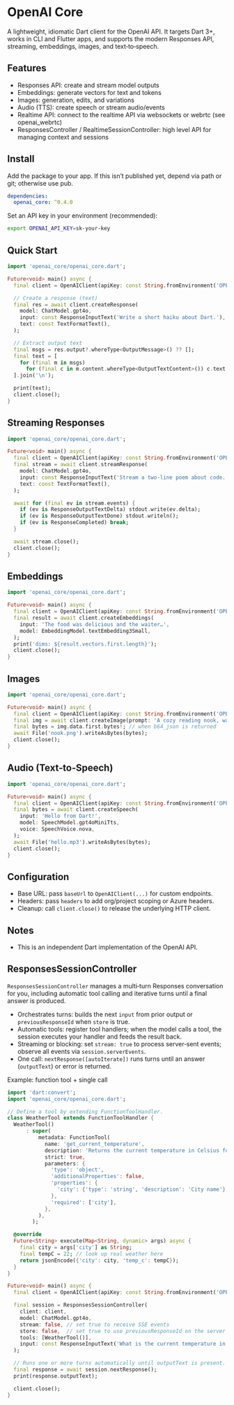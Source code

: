 # OpenAI Core

A lightweight, idiomatic Dart client for the OpenAI API. It targets Dart 3+, works in CLI and Flutter apps, and supports the modern Responses API, streaming, embeddings, images, and text‑to‑speech.

## Features

- Responses API: create and stream model outputs
- Embeddings: generate vectors for text and tokens
- Images: generation, edits, and variations
- Audio (TTS): create speech or stream audio/events
- Realtime API: connect to the realtime API via websockets or webrtc (see openai_webrtc)
- ResponsesController / RealtimeSessionController: high level API for managing context and sessions

## Install

Add the package to your app. If this isn’t published yet, depend via path or git; otherwise use pub.

```yaml
dependencies:
  openai_core: ^0.4.0
```

Set an API key in your environment (recommended):

```bash
export OPENAI_API_KEY=sk-your-key
```

## Quick Start

```dart
import 'openai_core/openai_core.dart';

Future<void> main() async {
  final client = OpenAIClient(apiKey: const String.fromEnvironment('OPENAI_API_KEY'));

  // Create a response (text)
  final res = await client.createResponse(
    model: ChatModel.gpt4o,
    input: const ResponseInputText('Write a short haiku about Dart.'),
    text: const TextFormatText(),
  );

  // Extract output text
  final msgs = res.output?.whereType<OutputMessage>() ?? [];
  final text = [
    for (final m in msgs)
      for (final c in m.content.whereType<OutputTextContent>()) c.text
  ].join('\n');

  print(text);
  client.close();
}
```

## Streaming Responses

```dart
import 'openai_core/openai_core.dart';

Future<void> main() async {
  final client = OpenAIClient(apiKey: const String.fromEnvironment('OPENAI_API_KEY'));
  final stream = await client.streamResponse(
    model: ChatModel.gpt4o,
    input: const ResponseInputText('Stream a two-line poem about code.'),
    text: const TextFormatText(),
  );

  await for (final ev in stream.events) {
    if (ev is ResponseOutputTextDelta) stdout.write(ev.delta);
    if (ev is ResponseOutputTextDone) stdout.writeln();
    if (ev is ResponseCompleted) break;
  }

  await stream.close();
  client.close();
}
```

## Embeddings

```dart
import 'openai_core/openai_core.dart';

Future<void> main() async {
  final client = OpenAIClient(apiKey: const String.fromEnvironment('OPENAI_API_KEY'));
  final result = await client.createEmbeddings(
    input: 'The food was delicious and the waiter…',
    model: EmbeddingModel.textEmbedding3Small,
  );
  print('dims: ${result.vectors.first.length}');
  client.close();
}
```

## Images

```dart
import 'openai_core/openai_core.dart';

Future<void> main() async {
  final client = OpenAIClient(apiKey: const String.fromEnvironment('OPENAI_API_KEY'));
  final img = await client.createImage(prompt: 'A cozy reading nook, watercolor style');
  final bytes = img.data.first.bytes!; // when b64_json is returned
  await File('nook.png').writeAsBytes(bytes);
  client.close();
}
```

## Audio (Text‑to‑Speech)

```dart
import 'openai_core/openai_core.dart';

Future<void> main() async {
  final client = OpenAIClient(apiKey: const String.fromEnvironment('OPENAI_API_KEY'));
  final bytes = await client.createSpeech(
    input: 'Hello from Dart!',
    model: SpeechModel.gpt4oMiniTts,
    voice: SpeechVoice.nova,
  );
  await File('hello.mp3').writeAsBytes(bytes);
  client.close();
}
```

## Configuration

- Base URL: pass `baseUrl` to `OpenAIClient(...)` for custom endpoints.
- Headers: pass `headers` to add org/project scoping or Azure headers.
- Cleanup: call `client.close()` to release the underlying HTTP client.

## Notes

- This is an independent Dart implementation of the OpenAI API.

## ResponsesSessionController

`ResponsesSessionController` manages a multi‑turn Responses conversation for you, including automatic tool calling and iterative turns until a final answer is produced.

- Orchestrates turns: builds the next `input` from prior output or `previousResponseId` when `store` is true.
- Automatic tools: register tool handlers; when the model calls a tool, the session executes your handler and feeds the result back.
- Streaming or blocking: set `stream: true` to process server‑sent events; observe all events via `session.serverEvents`.
- One call: `nextResponse([autoIterate])` runs turns until an answer (`outputText`) or error is returned.

Example: function tool + single call

```dart
import 'dart:convert';
import 'openai_core/openai_core.dart';

// Define a tool by extending FunctionToolHandler.
class WeatherTool extends FunctionToolHandler {
  WeatherTool()
      : super(
          metadata: FunctionTool(
            name: 'get_current_temperature',
            description: 'Returns the current temperature in Celsius for a city.',
            strict: true,
            parameters: {
              'type': 'object',
              'additionalProperties': false,
              'properties': {
                'city': {'type': 'string', 'description': 'City name'},
              },
              'required': ['city'],
            },
          ),
        );

  @override
  Future<String> execute(Map<String, dynamic> args) async {
    final city = args['city'] as String;
    final tempC = 22; // look up real weather here
    return jsonEncode({'city': city, 'temp_c': tempC});
  }
}

Future<void> main() async {
  final client = OpenAIClient(apiKey: const String.fromEnvironment('OPENAI_API_KEY'));

  final session = ResponsesSessionController(
    client: client,
    model: ChatModel.gpt4o,
    stream: false, // set true to receive SSE events
    store: false,  // set true to use previousResponseId on the server
    tools: [WeatherTool()],
    input: const ResponseInputText('What is the current temperature in Paris?'),
  );

  // Runs one or more turns automatically until outputText is present.
  final response = await session.nextResponse();
  print(response.outputText);

  client.close();
}
```
